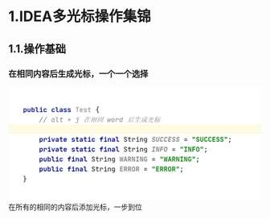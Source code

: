# 1.IDEA多光标操作集锦

## 1.1.操作基础

### 在相同内容后生成光标，一个一个选择
![](/STATIC/IMAGE/idea_alt_j-1589727619502.c6c9651d.gif)
在所有的相同的内容后添加光标，一步到位
